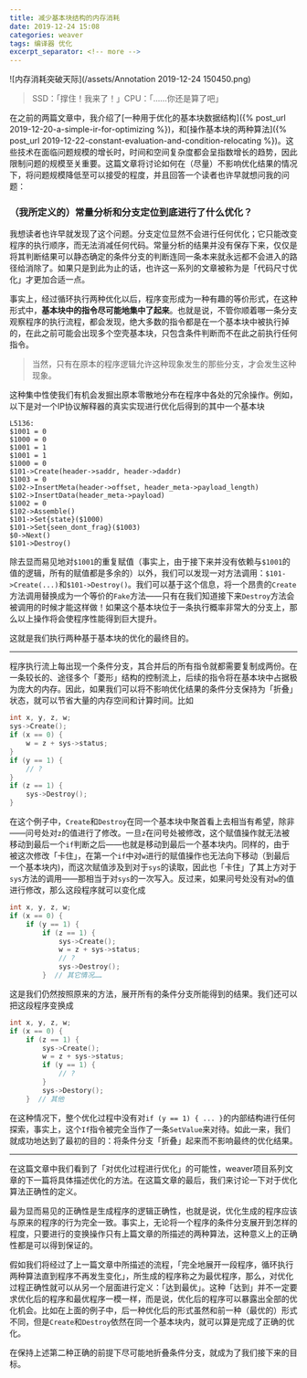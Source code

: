```yaml
---
title: 减少基本块结构的内存消耗
date: 2019-12-24 15:08
categories: weaver
tags: 编译器 优化
excerpt_separator: <!-- more -->
---
```


![内存消耗突破天际](/assets/Annotation 2019-12-24 150450.png)

> SSD：「撑住！我来了！」CPU：「……你还是算了吧」

<!-- more -->

在之前的两篇文章中，我介绍了[一种用于优化的基本块数据结构]({% post_url 2019-12-20-a-simple-ir-for-optimizing %})，和[操作基本块的两种算法]({% post_url 2019-12-22-constant-evaluation-and-condition-relocating %})。这些技术在面临问题规模的增长时，时间和空间复杂度都会呈指数增长的趋势，因此限制问题的规模至关重要。这篇文章将讨论如何在（尽量）不影响优化结果的情况下，将问题规模降低至可以接受的程度，并且回答一个读者也许早就想问我的问题：

### （我所定义的）常量分析和分支定位到底进行了什么优化？

我想读者也许早就发现了这个问题。分支定位显然不会进行任何优化；它只能改变程序的执行顺序，而无法消减任何代码。常量分析的结果并没有保存下来，仅仅是将其判断结果可以静态确定的条件分支的判断连同一条本来就永远都不会进入的路径给消除了。如果只是到此为止的话，也许这一系列的文章被称为是「代码尺寸优化」才更加合适一点。

事实上，经过循环执行两种优化以后，程序变形成为一种有趣的等价形式，在这种形式中，**基本块中的指令尽可能地集中了起来**。也就是说，不管你顺着哪一条分支观察程序的执行流程，都会发现，绝大多数的指令都是在一个基本块中被执行掉的，在此之前可能会出现多个空壳基本块，只包含条件判断而不在此之前执行任何指令。

> 当然，只有在原本的程序逻辑允许这种现象发生的那些分支，才会发生这种现象。

这种集中性使我们有机会发掘出原本零散地分布在程序中各处的冗余操作。例如，以下是对一个IP协议解释器的真实实现进行优化后得到的其中一个基本块

```
L5136:
$1001 = 0
$1000 = 0
$1001 = 1
$1001 = 1
$1000 = 0
$101->Create(header->saddr, header->daddr)
$1003 = 0
$102->InsertMeta(header->offset, header_meta->payload_length)
$102->InsertData(header_meta->payload)
$1002 = 0
$102->Assemble()
$101->Set{state}($1000)
$101->Set{seen_dont_frag}($1003)
$0->Next()
$101->Destroy()
```

除去显而易见地对`$1001`的重复赋值（事实上，由于接下来并没有依赖与`$1001`的值的逻辑，所有的赋值都是多余的）以外，我们可以发现一对方法调用：`$101->Create(...)`和`$101->Destroy()`。我们可以基于这个信息，将一个昂贵的`Create`方法调用替换成为一个等价的`Fake`方法——只有在我们知道接下来`Destroy`方法会被调用的时候才能这样做！如果这个基本块位于一条执行概率非常大的分支上，那么以上操作将会使程序性能得到巨大提升。

这就是我们执行两种基于基本块的优化的最终目的。

----

程序执行流上每出现一个条件分支，其合并后的所有指令就都需要复制成两份。在一条较长的、途径多个「菱形」结构的控制流上，后续的指令将在基本块中占据极为庞大的内存。因此，如果我们可以将不影响优化结果的条件分支保持为「折叠」状态，就可以节省大量的内存空间和计算时间。比如

```c
int x, y, z, w;
sys->Create();
if (x == 0) {
    w = z + sys->status;
}
if (y == 1) {
    // ?
}
if (z == 1) {
    sys->Destroy();
}
```

在这个例子中，`Create`和`Destroy`在同一个基本块中聚首看上去相当有希望，除非——问号处对`z`的值进行了修改。一旦`z`在问号处被修改，这个赋值操作就无法被移动到最后一个`if`判断之后——也就是移动到最后一个基本块内。同样的，由于被这次修改「卡住」，在第一个`if`中对`w`进行的赋值操作也无法向下移动（到最后一个基本块内)，而这次赋值涉及到对于`sys`的读取，因此也「卡住」了其上方对于`sys`方法的调用——那相当于对`sys`的一次写入。反过来，如果问号处没有对`w`的值进行修改，那么这段程序就可以变化成

```c
int x, y, z, w;
if (x == 0) {
    if (y == 1) {
        if (z == 1) {
            sys->Create();
            w = z + sys->status;
            // ?
            sys->Destroy();
        }  // 其它情况……
```

这是我们仍然按照原来的方法，展开所有的条件分支所能得到的结果。我们还可以把这段程序变换成

```c
int x, y, z, w;
if (x == 0) {
    if (z == 1) {
        sys->Create();
        w = z + sys->status;
        if (y == 1) {
            // ?
        }
        sys->Destory();
    }  // 其他
```

在这种情况下，整个优化过程中没有对`if (y == 1) { ... }`的内部结构进行任何探索，事实上，这个`If`指令被完全当作了一条`SetValue`来对待。如此一来，我们就成功地达到了最初的目的：将条件分支「折叠」起来而不影响最终的优化结果。

----

在这篇文章中我们看到了「对优化过程进行优化」的可能性，weaver项目系列文章的下一篇将具体描述优化的方法。在这篇文章的最后，我们来讨论一下对于优化算法正确性的定义。

最为显而易见的正确性是生成程序的逻辑正确性，也就是说，优化生成的程序应该与原来的程序的行为完全一致。事实上，无论将一个程序的条件分支展开到怎样的程度，只要进行的变换操作只有上篇文章的所描述的两种算法，这种意义上的正确性都是可以得到保证的。

假如我们将经过了上一篇文章中所描述的流程，「完全地展开一段程序，循环执行两种算法直到程序不再发生变化」，所生成的程序称之为最优程序，那么，对优化过程正确性就可以从另一个层面进行定义：「达到最优」。这种「达到」并不一定要求优化后的程序和最优程序一模一样，而是说，优化后的程序可以暴露出全部的优化机会。比如在上面的例子中，后一种优化后的形式虽然和前一种（最优的）形式不同，但是`Create`和`Destroy`依然在同一个基本块内，就可以算是完成了正确的优化。

在保持上述第二种正确的前提下尽可能地折叠条件分支，就成为了我们接下来的目标。
